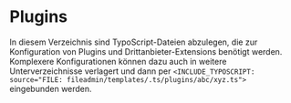 Plugins
=======

In diesem Verzeichnis sind TypoScript-Dateien abzulegen, die zur Konfiguration von Plugins und Drittanbieter-Extensions benötigt werden. Komplexere Konfigurationen können dazu auch in weitere Unterverzeichnisse verlagert und dann per `<INCLUDE_TYPOSCRIPT: source="FILE: fileadmin/templates/.ts/plugins/abc/xyz.ts">` eingebunden werden.